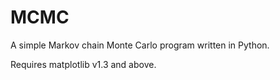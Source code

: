 MCMC
====

A simple Markov chain Monte Carlo program written in Python.

Requires matplotlib v1.3 and above.
